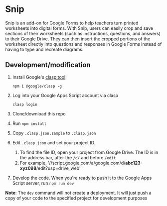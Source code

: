 # Snip

Snip is an add-on for Google Forms to help teachers turn printed worksheets into digital forms. With Snip, users can easily crop and save sections of their worksheets (such as instructions, questions, and answers) to their Google Drive. They can then insert the cropped portions of the worksheet directly into questions and responses in Google Forms instead of having to type and recreate diagrams.

## Development/modification

1. Install Google's [clasp tool](https://github.com/google/clasp):

   `npm i @google/clasp -g`
   
2. Log into your Google Apps Script account via clasp

   `clasp login`
   
3. Clone/download this repo

4. Run `npm install`

5. Copy `.clasp.json.sample` to `.clasp.json`

6. Edit `.clasp.json` and set your project ID.
    1. To find the file ID, open your project from Google Drive. The ID is in the address bar, after the `/d/` and before `/edit`
    2. For example, '//script.google.com/a/google.com/d/**abc123-xyz098**/edit?usp=drive_web'
    
7. Develop the code. When you're ready to push it to the Google Apps Script server, run `npm run dev`
       
 **Note**: The `dev` command will not create a deployment. It will just push a copy of your code to the specified project for development purposes